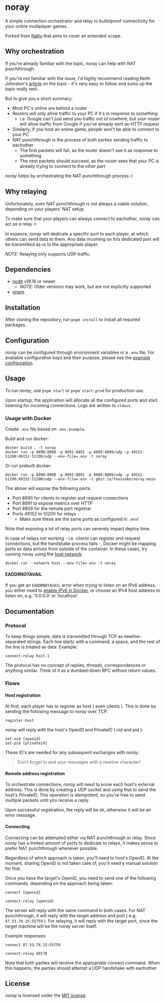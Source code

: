 # noray

A simple connection orchestrator and relay to bulletproof connectivity for your
online multiplayer games.

Forked from [Natty](https://github.com/foxssake/natty) that aims to cover an
extended scope.

## Why orchestration

If you're already familiar with the topic, noray can help with NAT punchthrough.

If you're not familiar with the issue, I'd highly recommend reading Keith
Johnston's [article] on the topic - it's very easy to follow and sums up the
topic really well.

But to give you a short summary:

* Most PC's online are behind a router
* Routers will only allow traffic to your PC if it's in response to something
  * i.e. Google can't just send you traffic out of nowhere, but your router
    will allow traffic from Google if you've already sent an HTTP request
* Similarly, if you host an online game, people won't be able to connect to
  your PC
* NAT punchthrough is the process of both parties sending traffic to eachother
  * The first packets will fail, as the router doesn't see it as response to
    something
  * The next packets should succeed, as the router sees that your PC is already
    trying to connect to the other part

*noray* helps by orchestrating the NAT punchthrough process 🔥

[article]: https://keithjohnston.wordpress.com/2014/02/17/nat-punch-through-for-multiplayer-games/

## Why relaying

Unfortunately, even NAT punchthrough is not always a viable solution, depending
on your players' NAT setup.

To make sure that your players can always connect to eachother, *noray* can act
as a relay 🔥

In essence, *noray* will dedicate a specific port to each player, at which
others can send data to them. Any data incoming on this dedicated port will be
transmitted as-is to the appropriate player.

*NOTE:* Relaying only supports UDP traffic.

## Dependencies

* [node](https://nodejs.org/en/download) v18.16 or newer
  * *NOTE:* Older versions may work, but are not explicitly supported
* [pnpm](https://pnpm.io/installation)

## Installation

After cloning the repository, run `pnpm install` to install all required packages.

## Configuration

*noray* can be configured through environment variables or a `.env` file. For available configuration keys and their purpose, please see the [example configuration](.env.example).

## Usage

To run *noray*, use `pnpm start` or `pnpm start:prod` for production use.

Upon startup, the application will allocate all the configured ports and start
listening for incoming connections. Logs are written to `stdout`.

### Usage with Docker

Create `.env` file based on `.env.example`.

Build and run docker:

```
docker build . -t noray
docker run -p 8890:8890 -p 8891:8891 -p 8809:8809/udp -p 49152-51200:49152-51200/udp --env-file=.env -t noray
```

Or run prebuilt docker:
```
docker run -p 8890:8890 -p 8891:8891 -p 8809:8809/udp -p 49152-51200:49152-51200/udp --env-file=.env -t ghcr.io/foxssake/noray:main
```

The above will expose the following ports:

* Port 8890 for clients to register and request connections
* Port 8891 to expose metrics over HTTP
* Port 8809 for the remote port registrar
* Ports 49152 to 51200 for relays
  * Make sure these are the same ports as configured in `.env`!

Note that exposing a lot of relay ports can severely impact deploy time.

In case of relays not working - i.e. clients can register and request
connections, but the handshake process fails -, Docker might be mapping ports
as data arrives from outside of the container. In these cases, try running
noray using the [host network]:

```
docker run --network host --env-file=.env -t noray
```

[host network]: https://docs.docker.com/engine/network/tutorials/host/

#### EADDRNOTAVAIL

If you get an `EADDRNOTAVAIL` error when trying to listen on an IPv6 address,
you either need to [enable IPv6 in Docker], or choose an IPv4 host address to
listen on, e.g. '0.0.0.0' or 'localhost'.

[enable IPv6 in Docker]: https://docs.docker.com/config/daemon/ipv6/

## Documentation

### Protocol

To keep things simple, data is transmitted through TCP as newline-separated
strings. Each line starts with a command, a space, and the rest of the line is
treated as data. Example:

```
connect-relay host-1
```

The protocol has no concept of replies, threads, correspondences or anything
similar. Think of it as a dumbed-down RPC without return values.

### Flows

#### Host registration

At first, each player has to register as host ( even clients ). This is done by
sending the following message to *noray* over TCP:

```
register-host
```

*noray* will reply with the host's OpenID and PrivateID ( oid and pid ):

```
set-oid [openid]
set-pid [privateid]
```

These ID's are needed for any subsequent exchanges with *noray*.

> Don't forget to end your messages with a newline character!

#### Remote address registration

To orchestrate connections, *noray* will need to know each host's external
address. This is done by creating a UDP socket and using that to send the
host's PrivateID. This operation is idempotent, so you're free to send multiple
packets until you receive a reply.

Upon successful registration, the reply will be `OK`, otherwise it will be an
error message.

#### Connecting

Connecting can be attempted either via NAT punchthrough or relay. Since *noray*
has a limited amount of ports to dedicate to relays, it makes sense to prefer
NAT punchthrough whenever possible.

Regardless of which approach is taken, you'll need to host's OpenID. At the
moment, sharing OpenID is not taken care of, you'll need a manual solution for
that.

Once you have the target's OpenID, you need to send one of the following
commands, depending on the approach being taken:

```
connect [openid]
```

```
connect-relay [openid]
```

The server will reply with the same command in both cases. For NAT
punchthrough, it will reply with the target address and port ( e.g.
`87.53.78.15:55759` ). For relaying, it will reply with the target port, since
the target machine will be the *noray* server itself.

Example responses:

```
connect 87.53.78.15:55759
```

```
connect-relay 49178
```

Note that both parties will receive the appropriate connect command. When this
happens, the parties should attempt a UDP handshake with eachother.

## License

*noray* is licensed under the [MIT license](LICENSE).


